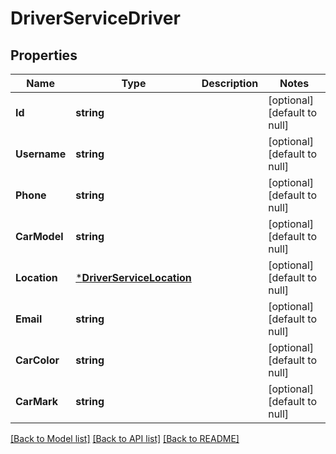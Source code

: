 # DriverServiceDriver

## Properties
Name | Type | Description | Notes
------------ | ------------- | ------------- | -------------
**Id** | **string** |  | [optional] [default to null]
**Username** | **string** |  | [optional] [default to null]
**Phone** | **string** |  | [optional] [default to null]
**CarModel** | **string** |  | [optional] [default to null]
**Location** | [***DriverServiceLocation**](driver_serviceLocation.md) |  | [optional] [default to null]
**Email** | **string** |  | [optional] [default to null]
**CarColor** | **string** |  | [optional] [default to null]
**CarMark** | **string** |  | [optional] [default to null]

[[Back to Model list]](../README.md#documentation-for-models) [[Back to API list]](../README.md#documentation-for-api-endpoints) [[Back to README]](../README.md)

